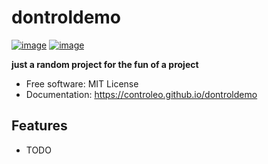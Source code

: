 # dontroldemo


[![image](https://img.shields.io/pypi/v/dontroldemo.svg)](https://pypi.python.org/pypi/dontroldemo)
[![image](https://img.shields.io/conda/vn/conda-forge/dontroldemo.svg)](https://anaconda.org/conda-forge/dontroldemo)


**just a random project for the fun of a project**


-   Free software: MIT License
-   Documentation: https://controleo.github.io/dontroldemo
    

## Features

-   TODO
